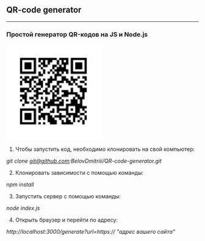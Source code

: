 ## QR-code generator ##
------------------------
### Простой генератор QR-кодов на JS и Node.js

<img src="qr-api/img/qr-code-img.jpg" alt="QR-code-example" width="250" height="250">

1. Чтобы запустить код, необходимо клонировать на свой компьютер:

*git clone git@github.com:BelovDmitriii/QR-code-generator.git*

2. Клонировать зависимости с помощью команды:

*npm install*

3. Запустить сервер с помощью команды:

*node index.js*

4. Открыть браузер и перейти по адресу:

*http://localhost:3000/generate?url=https:// "адрес вашего сайта"*